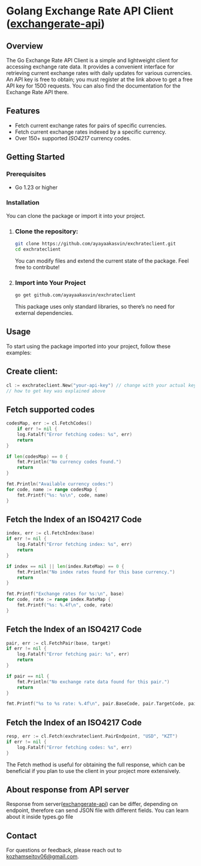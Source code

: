 # Golang Exchange Rate API Client ([exchangerate-api](https://www.exchangerate-api.com/))

## Overview

The Go Exchange Rate API Client is a simple and lightweight client for accessing exchange rate data. It provides a convenient interface for retrieving current exchange rates with daily updates for various currencies. An API key is free to obtain; you must register at the link above to get a free API key for 1500 requests. You can also find the documentation for the Exchange Rate API there.

## Features

- Fetch current exchange rates for pairs of specific currencies.
- Fetch current exchange rates indexed by a specific currency.
- Over 150+ supported *ISO4217* currency codes.

## Getting Started

### Prerequisites

- Go 1.23 or higher

### Installation

You can clone the package or import it into your project.

1. ### Clone the repository:

   ```bash
   git clone https://github.com/ayayaakasvin/exchrateclient.git
   cd exchrateclient
   ```
    You can modify files and extend the current state of the package. Feel free to contribute!

2. ### Import into Your Project
    ```bash
    go get github.com/ayayaakasvin/exchrateclient
    ```
    This package uses only standard libraries, so there’s no need for external dependencies.

## Usage
To  start using the package imported into your project, follow these examples:

## Create client:
```go
cl := exchrateclient.New("your-api-key") // change with your actual key
// how to get key was explained above
```

## Fetch supported codes
```go
codesMap, err := cl.FetchCodes()
    if err != nil {
    log.Fatalf("Error fetching codes: %s", err)
    return
}

if len(codesMap) == 0 {
    fmt.Println("No currency codes found.")
    return
}

fmt.Println("Available currency codes:")
for code, name := range codesMap {
    fmt.Printf("%s: %s\n", code, name)
}
```
        
## Fetch the Index of an ISO4217 Code
```go
index, err := cl.FetchIndex(base)
if err != nil {
    log.Fatalf("Error fetching index: %s", err)
    return
}

if index == nil || len(index.RateMap) == 0 {
    fmt.Println("No index rates found for this base currency.")
    return
}

fmt.Printf("Exchange rates for %s:\n", base)
for code, rate := range index.RateMap {
    fmt.Printf("%s: %.4f\n", code, rate)
}
```

## Fetch the Index of an ISO4217 Code
```go
pair, err := cl.FetchPair(base, target)
if err != nil {
    log.Fatalf("Error fetching pair: %s", err)
    return
}

if pair == nil {
    fmt.Println("No exchange rate data found for this pair.")
    return
}

fmt.Printf("%s to %s rate: %.4f\n", pair.BaseCode, pair.TargetCode, pair.Rate)
```
## Fetch the Index of an ISO4217 Code
```go
resp, err := cl.Fetch(exchrateclient.PairEndpoint, "USD", "KZT")
if err != nil {
    log.Fatalf("Error fetching codes: %s", err)
}
```
The Fetch method is useful for obtaining the full response, which can be beneficial if you plan to use the client in your project more extensively.

## About response from API server
Response from server([exchangerate-api](https://www.exchangerate-api.com/)) can be differ, depending on endpoint, therefore can send JSON file with different fields. You can learn about it inside types.go file 

## Contact
For questions or feedback, please reach out to kozhamseitov06@gmail.com.